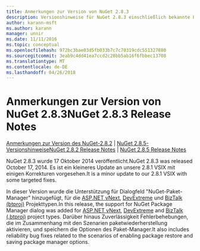 ```yaml
---
title: Anmerkungen zur Version von NuGet 2.8.3
description: Versionshinweise für NuGet 2.8.3 einschließlich bekannte Probleme, Fehlerbehebungen, Funktionen und Archivierung von dcrs Design.
author: karann-msft
ms.author: karann
manager: unnir
ms.date: 11/11/2016
ms.topic: conceptual
ms.openlocfilehash: 972bc3bae03d5fb033b7c7c70319cdc551327880
ms.sourcegitcommit: 3eab9c4dd41ea7ccd2c28bb5ab16f6fbbec13708
ms.translationtype: MT
ms.contentlocale: de-DE
ms.lasthandoff: 04/26/2018
---
```

# <a name="nuget-283-release-notes"></a><span data-ttu-id="879b9-103">Anmerkungen zur Version von NuGet 2.8.3</span><span class="sxs-lookup"><span data-stu-id="879b9-103">NuGet 2.8.3 Release Notes</span></span>

<span data-ttu-id="879b9-104">[Anmerkungen zur Version des NuGet-2.8.2](../release-notes/nuget-2.8.2.md) | [NuGet 2.8.5-Versionshinweise](../release-notes/nuget-2.8.5.md)</span><span class="sxs-lookup"><span data-stu-id="879b9-104">[NuGet 2.8.2 Release Notes](../release-notes/nuget-2.8.2.md) | [NuGet 2.8.5 Release Notes](../release-notes/nuget-2.8.5.md)</span></span>

<span data-ttu-id="879b9-105">NuGet 2.8.3 wurde 17 Oktober 2014 veröffentlicht.</span><span class="sxs-lookup"><span data-stu-id="879b9-105">NuGet 2.8.3 was released October 17, 2014.</span></span> <span data-ttu-id="879b9-106">Es ist ein kleineres Update an unsere 2.8.1 VSIX mit einigen Korrekturen vorgesehen.</span><span class="sxs-lookup"><span data-stu-id="879b9-106">It is a minor update to our 2.8.1 VSIX with some targeted fixes.</span></span>

<span data-ttu-id="879b9-107">In dieser Version wurde die Unterstützung für Dialogfeld "NuGet-Paket-Manager" hinzugefügt, für die [ASP.NET vNext](http://www.asp.net/vnext), [DevExtreme](http://js.devexpress.com/) und [BizTalk (btproj)](/biztalk/core/developing-biztalk-server-applications) Projekttypen.</span><span class="sxs-lookup"><span data-stu-id="879b9-107">In this release, the support for NuGet Package Manager dialog was added for [ASP.NET vNext](http://www.asp.net/vnext), [DevExtreme](http://js.devexpress.com/) and [BizTalk (.btproj)](/biztalk/core/developing-biztalk-server-applications) project types.</span></span> <span data-ttu-id="879b9-108">Darüber hinaus Zuverlässigkeit Fehlerbehebungen, die im Zusammenhang mit den Szenarien paketwiederherstellung aktivieren, und speichern die Optionen des Paket-Manager.</span><span class="sxs-lookup"><span data-stu-id="879b9-108">It also includes reliability bug fixes related to the scenarios of enabling package restore and saving package manager options.</span></span>
